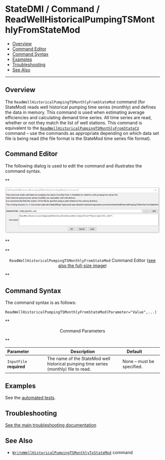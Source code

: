# StateDMI / Command / ReadWellHistoricalPumpingTSMonthlyFromStateMod #

* [Overview](#overview)
* [Command Editor](#command-editor)
* [Command Syntax](#command-syntax)
* [Examples](#examples)
* [Troubleshooting](#troubleshooting)
* [See Also](#see-also)

-------------------------

## Overview ##

The `ReadWellHistoricalPumpingTSMonthlyFromStateMod` command (for StateMod)
reads well historical pumping time series (monthly) and defines the data in memory.
This command is used when estimating average efficiencies and calculating demand time series.
All time series are read, whether or not they match the list of well stations.
This command is equivalent to the
[`ReadWellHistoricalPumpingTSMonthlyFromStateCU`](../ReadWellHistoricalPumpingTSMonthlyFromStateCU/ReadWellHistoricalPumpingTSMonthlyFromStateCU.md) command – use
the commands as appropriate depending on which data set file is
being read (the file format is the StateMod time series file format).

## Command Editor ##

The following dialog is used to edit the command and illustrates the command syntax.

**<p style="text-align: center;">
![ReadWellHistoricalPumpingTSMonthlyFromStateMod command editor](ReadWellHistoricalPumpingTSMonthlyFromStateMod.png)
</p>**

**<p style="text-align: center;">
`ReadWellHistoricalPumpingTSMonthlyFromStateMod` Command Editor (<a href="../ReadWellHistoricalPumpingTSMonthlyFromStateMod.png">see also the full-size image</a>)
</p>**

## Command Syntax ##

The command syntax is as follows:

```text
ReadWellHistoricalPumpingTSMonthlyFromStateMod(Parameter="Value",...)
```
**<p style="text-align: center;">
Command Parameters
</p>**

| **Parameter**&nbsp;&nbsp;&nbsp;&nbsp;&nbsp;&nbsp;&nbsp;&nbsp;&nbsp;&nbsp;&nbsp;&nbsp; | **Description** | **Default**&nbsp;&nbsp;&nbsp;&nbsp;&nbsp;&nbsp;&nbsp;&nbsp;&nbsp;&nbsp; |
| --------------|-----------------|----------------- |
| `InputFile`<br>**required** | The name of the StateMod well historical pumping time series (monthly) file to read. | None – must be specified. |

## Examples ##

See the [automated tests](https://github.com/OpenCDSS/cdss-app-statedmi-test/tree/master/test/regression/commands/ReadWellHistoricalPumpingTSMonthlyFromStateMod).

## Troubleshooting ##

[See the main troubleshooting documentation](../../troubleshooting/troubleshooting.md)

## See Also ##

* [`WriteWellHistoricalPumpingTSMonthlyToStateMod`](../WriteWellHistoricalPumpingTSMonthlyToStateMod/WriteWellHistoricalPumpingTSMonthlyToStateMod.md) command
